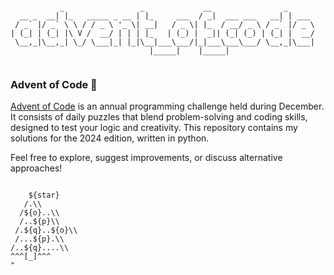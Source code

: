 <pre class="notranslate"><code>  
           _                 _             __                _      
  __ _  __| |_   _____ _ __ | |_     ___  / _|  ___ ___   __| | ___ 
 / _` |/ _` \ \ / / _ \ '_ \| __|   / _ \| |_  / __/ _ \ / _` |/ _ \
| (_| | (_| |\ V /  __/ | | | |_   | (_) |  _|| (_| (_) | (_| |  __/
 \__,_|\__,_| \_/ \___|_| |_|\__|___\___/|_|___\___\___/ \__,_|\___|
                               |_____|    |_____| 

</code></pre>

### Advent of Code 🎄

[Advent of Code](https://adventofcode.com/) is an annual programming challenge held during December. It consists of daily puzzles that blend problem-solving and coding skills, designed to test your logic and creativity. This repository contains my solutions for the 2024 edition, written in python.

Feel free to explore, suggest improvements, or discuss alternative approaches!

<pre class="notranslate"><code>  
    ${star}
   /.\\
  /${o}..\\
  /..${p}\\
 /.${q}..${o}\\
 /...${p}.\\
/..${q}....\\
^^^[_]^^^
"
</code></pre>
